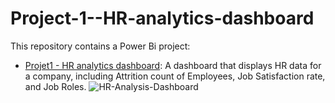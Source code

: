 # Project-1--HR-analytics-dashboard

This repository contains a Power Bi project:

- [Projet1 - HR analytics dashboard](https://github.com/imenbkr/Power-Bi-dashboards/tree/main/Projet1%20-%20HR%20analytics%20dashboard): A dashboard that displays HR data for a company, including Attrition count of Employees, Job Satisfaction rate, and Job Roles.
![HR-Analysis-Dashboard](https://user-images.githubusercontent.com/104791884/227393478-6a0d75ab-b6e8-41ef-8894-7ea529191153.jpg)